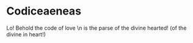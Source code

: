 # Codiceaeneas

Lo! Behold the code of love \n 
is the parse of the divine hearted!
(of the divine in heart!)
